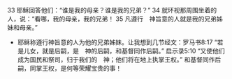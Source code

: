 33 耶稣回答他们：“谁是我的母亲？谁是我的兄弟？” 34 就环视那周围坐着的人，说：“看哪，我的母亲，我的兄弟！ 35 凡遵行　神旨意的人就是我的兄弟姊妹和母亲。”

- 耶稣称遵行神旨意的人为他的兄弟姊妹。让我想到几节经文：罗马书8:17 “若是儿女，就是后嗣，是　神的后嗣，和基督同作后嗣。” 启示录5:10 “又使他们成为国民和祭司，归于我们的　神；他们将在地上执掌王权。” 和基督同作后嗣，同掌王权，是何等荣耀宝贵的事！
